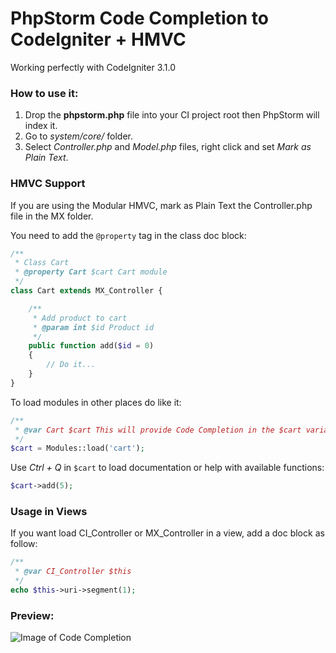 # PhpStorm Code Completion to CodeIgniter + HMVC

Working perfectly with CodeIgniter 3.1.0

### How to use it:

1. Drop the **phpstorm.php** file into your CI project root then PhpStorm will index it.
2. Go to *system/core/* folder.
3. Select *Controller.php* and *Model.php* files, right click and set *Mark as Plain Text*.

### HMVC Support

If you are using the Modular HMVC, mark as Plain Text the Controller.php file in the MX folder.

You need to add the `@property` tag in the class doc block:

```php
/**
 * Class Cart
 * @property Cart $cart Cart module
 */
class Cart extends MX_Controller {

	/**
	 * Add product to cart
	 * @param int $id Product id
	 */
	public function add($id = 0)
	{
		// Do it...
	}
}
```

To load modules in other places do like it:

```php
/**
 * @var Cart $cart This will provide Code Completion in the $cart variable
 */
$cart = Modules::load('cart');
```

Use *Ctrl + Q* in `$cart` to load documentation or help with available functions:

```php
$cart->add(5);
```

### Usage in Views

If you want load CI_Controller or MX_Controller in a view, add a doc block as follow:

```php
/**
 * @var CI_Controller $this
 */
echo $this->uri->segment(1);
````

### Preview:
![Image of Code Completion](https://raw.githubusercontent.com/natanfelles/codeigniter-phpstorm/master/codeigniter-phpstorm.png)

